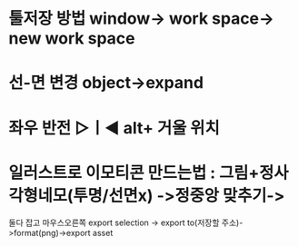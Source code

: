 # 툴저장 방법  window-> work space-> new work space
# 선-면 변경 object->expand
# 좌우 반전 ▷ㅣ◀  alt+ 거울 위치 
# 일러스트로 이모티콘 만드는법 : 그림+정사각형네모(투명/선면x) ->정중앙 맞추기->
둘다 잡고 마우스오른쪽 export selection -> export to(저장할 주소)->format(png)->export asset 
